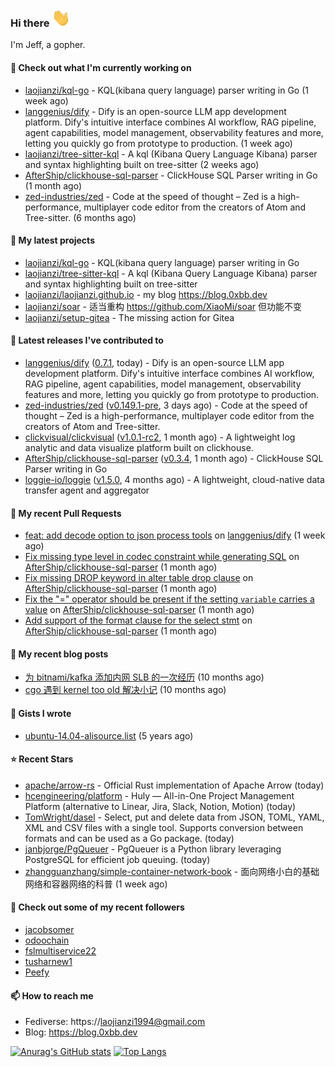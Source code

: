 ### Hi there <img src="https://raw.githubusercontent.com/laojianzi/laojianzi/main/wave.gif" width="30px">

I'm Jeff, a gopher.

#### 👷 Check out what I'm currently working on

- [laojianzi/kql-go](https://github.com/laojianzi/kql-go) - KQL(kibana query language) parser writing in Go (1 week ago)
- [langgenius/dify](https://github.com/langgenius/dify) - Dify is an open-source LLM app development platform. Dify&#39;s intuitive interface combines AI workflow, RAG pipeline, agent capabilities, model management, observability features and more, letting you quickly go from prototype to production. (1 week ago)
- [laojianzi/tree-sitter-kql](https://github.com/laojianzi/tree-sitter-kql) - A kql (Kibana Query Language Kibana) parser and syntax highlighting built on tree-sitter (2 weeks ago)
- [AfterShip/clickhouse-sql-parser](https://github.com/AfterShip/clickhouse-sql-parser) - ClickHouse SQL Parser writing in Go (1 month ago)
- [zed-industries/zed](https://github.com/zed-industries/zed) - Code at the speed of thought – Zed is a high-performance, multiplayer code editor from the creators of Atom and Tree-sitter. (6 months ago)

#### 🌱 My latest projects

- [laojianzi/kql-go](https://github.com/laojianzi/kql-go) - KQL(kibana query language) parser writing in Go
- [laojianzi/tree-sitter-kql](https://github.com/laojianzi/tree-sitter-kql) - A kql (Kibana Query Language Kibana) parser and syntax highlighting built on tree-sitter
- [laojianzi/laojianzi.github.io](https://github.com/laojianzi/laojianzi.github.io) - my blog https://blog.0xbb.dev
- [laojianzi/soar](https://github.com/laojianzi/soar) - 适当重构 https://github.com/XiaoMi/soar 但功能不变
- [laojianzi/setup-gitea](https://github.com/laojianzi/setup-gitea) - The missing action for Gitea

#### 🔭 Latest releases I've contributed to

- [langgenius/dify](https://github.com/langgenius/dify) ([0.7.1](https://github.com/langgenius/dify/releases/tag/0.7.1), today) - Dify is an open-source LLM app development platform. Dify&#39;s intuitive interface combines AI workflow, RAG pipeline, agent capabilities, model management, observability features and more, letting you quickly go from prototype to production.
- [zed-industries/zed](https://github.com/zed-industries/zed) ([v0.149.1-pre](https://github.com/zed-industries/zed/releases/tag/v0.149.1-pre), 3 days ago) - Code at the speed of thought – Zed is a high-performance, multiplayer code editor from the creators of Atom and Tree-sitter.
- [clickvisual/clickvisual](https://github.com/clickvisual/clickvisual) ([v1.0.1-rc2](https://github.com/clickvisual/clickvisual/releases/tag/v1.0.1-rc2), 1 month ago) - A lightweight log analytic and data visualize platform  built on clickhouse.
- [AfterShip/clickhouse-sql-parser](https://github.com/AfterShip/clickhouse-sql-parser) ([v0.3.4](https://github.com/AfterShip/clickhouse-sql-parser/releases/tag/v0.3.4), 1 month ago) - ClickHouse SQL Parser writing in Go
- [loggie-io/loggie](https://github.com/loggie-io/loggie) ([v1.5.0](https://github.com/loggie-io/loggie/releases/tag/v1.5.0), 4 months ago) - A lightweight, cloud-native data transfer agent and aggregator

#### 🔨 My recent Pull Requests

- [feat: add decode option to json process tools](https://github.com/langgenius/dify/pull/7138) on [langgenius/dify](https://github.com/langgenius/dify) (1 week ago)
- [Fix missing type level in codec constraint while generating SQL](https://github.com/AfterShip/clickhouse-sql-parser/pull/82) on [AfterShip/clickhouse-sql-parser](https://github.com/AfterShip/clickhouse-sql-parser) (1 month ago)
- [Fix missing DROP keyword in alter table drop clause](https://github.com/AfterShip/clickhouse-sql-parser/pull/81) on [AfterShip/clickhouse-sql-parser](https://github.com/AfterShip/clickhouse-sql-parser) (1 month ago)
- [Fix the &#34;=&#34; operator should be present if the setting `variable` carries a value](https://github.com/AfterShip/clickhouse-sql-parser/pull/80) on [AfterShip/clickhouse-sql-parser](https://github.com/AfterShip/clickhouse-sql-parser) (1 month ago)
- [Add support of the format clause for the select stmt](https://github.com/AfterShip/clickhouse-sql-parser/pull/79) on [AfterShip/clickhouse-sql-parser](https://github.com/AfterShip/clickhouse-sql-parser) (1 month ago)

#### 📜 My recent blog posts

- [为 bitnami/kafka 添加内网 SLB 的一次经历](https://blog.0xbb.devhttps://blog.0xbb.dev/posts/bitnami-kafka-slb/) (10 months ago)
- [cgo 遇到 kernel too old 解决小记](https://blog.0xbb.devhttps://blog.0xbb.dev/posts/cgo-kernel-too-old/) (10 months ago)

#### 📓 Gists I wrote

- [ubuntu-14.04-alisource.list](https://gist.github.com/07e2a6bf71a7457b6bd0526b174e744d) (5 years ago)

#### ⭐ Recent Stars

- [apache/arrow-rs](https://github.com/apache/arrow-rs) - Official Rust implementation of Apache Arrow (today)
- [hcengineering/platform](https://github.com/hcengineering/platform) - Huly — All-in-One Project Management Platform (alternative to Linear, Jira, Slack, Notion, Motion) (today)
- [TomWright/dasel](https://github.com/TomWright/dasel) - Select, put and delete data from JSON, TOML, YAML, XML and CSV files with a single tool. Supports conversion between formats and can be used as a Go package. (today)
- [janbjorge/PgQueuer](https://github.com/janbjorge/PgQueuer) - PgQueuer is a Python library leveraging PostgreSQL for efficient job queuing. (today)
- [zhangguanzhang/simple-container-network-book](https://github.com/zhangguanzhang/simple-container-network-book) - 面向网络小白的基础网络和容器网络的科普 (1 week ago)

#### 👯 Check out some of my recent followers

- [jacobsomer](https://github.com/jacobsomer)
- [odoochain](https://github.com/odoochain)
- [fslmultiservice22](https://github.com/fslmultiservice22)
- [tusharnew1](https://github.com/tusharnew1)
- [Peefy](https://github.com/Peefy)

#### 📫 How to reach me

- Fediverse: https://laojianzi1994@gmail.com
- Blog: https://blog.0xbb.dev


[![Anurag's GitHub stats](https://github-readme-stats.vercel.app/api?username=laojianzi&count_private=true&show_icons=true&theme=vue-dark&include_all_commits=true)](https://github.com/laojianzi/laojianzi)
[![Top Langs](https://github-readme-stats.vercel.app/api/top-langs/?username=laojianzi&theme=vue-dark)](https://github.com/laojianzi/laojianzi)
